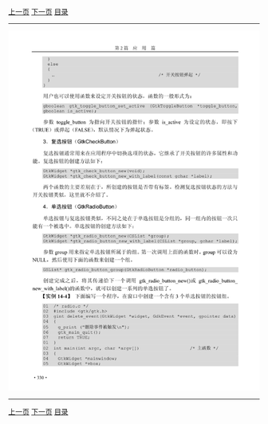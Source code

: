 [上一页](341.md) [下一页](343.md) [目录](../README.md)

***

![342](../images/342.png)

***

[上一页](341.md) [下一页](343.md) [目录](../README.md)